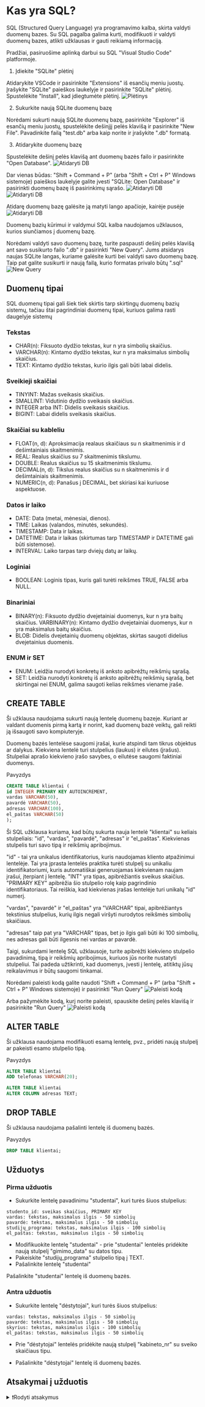 # Kas yra SQL?

SQL (Structured Query Language) yra programavimo kalba, skirta valdyti duomenų bazes. Su SQL pagalba galima kurti, modifikuoti ir valdyti duomenų bazes, atlikti užklausas ir gauti reikiamą informaciją.

Pradžiai, pasiruošime aplinką darbui su SQL "Visual Studio Code" platformoje.

1. Įdiekite "SQLite" plėtinį

Atidarykite VSCode ir pasirinkite "Extensions" iš esančių meniu juostų. Įrašykite "SQLite" paieškos laukelyje ir pasirinkite "SQLite" plėtinį. Spustelėkite "Install", kad įdiegtumėte plėtinį.
![Plėtinys](/images/db/pletinys.png)

2. Sukurkite naują SQLite duomenų bazę

Norėdami sukurti naują SQLite duomenų bazę, pasirinkite "Explorer" iš esančių meniu juostų, spustelėkite dešinįjį pelės klavišą ir pasirinkite "New File". Pavadinkite failą "test.db" arba kaip norite ir įrašykite ".db" formatą.

3. Atidarykite duomenų bazę

Spustelėkite dešinį pelės klavišą ant duomenų bazės failo ir pasirinkite "Open Database".
![Atidaryti DB](/images/db/opendb1.png)

Dar vienas būdas: "Shift + Command + P" (arba "Shift + Ctrl + P" Windows sistemoje) paieškos laukelyje galite įvesti "SQLite: Open Database" ir pasirinkti duomenų bazę iš pasirinkimų sąrašo.
![Atidaryti DB](/images/db/opendb2.png)
![Atidaryti DB](/images/db/opendb3.png)

Atidarę duomenų bazę galėsite ją matyti lango apačioje, kairėje pusėje
![Atidaryti DB](/images/db/opendb4.png)

Duomenų bazių kūrimui ir valdymui SQL kalba naudojamos užklausos, kurios siunčiamos į duomenų bazę.

Norėdami valdyti savo duomenų bazę, turite paspausti dešinį pelės klavišą ant savo susikurto failo ".db" ir pasirinkti "New Query". Jums atsidarys naujas SQLite langas, kuriame galėsite kurti bei valdyti savo duomenų bazę. Taip pat galite susikurti ir naują failą, kurio formatas privalo būtų ".sql"
![New Query](/images/db/naujaquery.png)

## Duomenų tipai

SQL duomenų tipai gali šiek tiek skirtis tarp skirtingų duomenų bazių sistemų, tačiau štai pagrindiniai duomenų tipai, kuriuos galima rasti daugelyje sistemų

### Tekstas

- CHAR(n): Fiksuoto dydžio tekstas, kur n yra simbolių skaičius.
- VARCHAR(n): Kintamo dydžio tekstas, kur n yra maksimalus simbolių skaičius.
- TEXT: Kintamo dydžio tekstas, kurio ilgis gali būti labai didelis.

### Sveikieji skaičiai

- TINYINT: Mažas sveikasis skaičius.
- SMALLINT: Vidutinio dydžio sveikasis skaičius.
- INTEGER arba INT: Didelis sveikasis skaičius.
- BIGINT: Labai didelis sveikasis skaičius.

### Skaičiai su kableliu

- FLOAT(n, d): Aproksimacija realaus skaičiaus su n skaitmenimis ir d dešimtainiais skaitmenimis.
- REAL: Realus skaičius su 7 skaitmenimis tikslumu.
- DOUBLE: Realus skaičius su 15 skaitmenimis tikslumu.
- DECIMAL(n, d): Tikslus realus skaičius su n skaitmenimis ir d dešimtainiais skaitmenimis.
- NUMERIC(n, d): Panašus į DECIMAL, bet skiriasi kai kuriuose aspektuose.

### Datos ir laiko

- DATE: Data (metai, mėnesiai, dienos).
- TIME: Laikas (valandos, minutės, sekundės).
- TIMESTAMP: Data ir laikas.
- DATETIME: Data ir laikas (skirtumas tarp TIMESTAMP ir DATETIME gali būti sistemose).
- INTERVAL: Laiko tarpas tarp dviejų datų ar laikų.

### Loginiai

- BOOLEAN: Loginis tipas, kuris gali turėti reikšmes TRUE, FALSE arba NULL.

### Binariniai

- BINARY(n): Fiksuoto dydžio dvejetainiai duomenys, kur n yra baitų skaičius.
VARBINARY(n): Kintamo dydžio dvejetainiai duomenys, kur n yra maksimalus baitų skaičius.
- BLOB: Didelis dvejetainių duomenų objektas, skirtas saugoti didelius dvejetainius duomenis.

### ENUM ir SET

- ENUM: Leidžia nurodyti konkretų iš anksto apibrėžtų reikšmių sąrašą.
- SET: Leidžia nurodyti konkretų iš anksto apibrėžtų reikšmių sąrašą, bet skirtingai nei ENUM, galima saugoti kelias reikšmes viename įraše.

## CREATE TABLE

Ši užklausa naudojama sukurti naują lentelę duomenų bazeje. Kuriant ar valdant duomenis pirmą kartą ir norint, kad duomenų bazė veiktų, gali reikti ją išsaugoti savo kompiuteryje.

Duomenų bazės lentelėse saugomi įrašai, kurie atspindi tam tikrus objektus ar dalykus. Kiekviena lentelė turi stulpelius (laukus) ir eilutes (įrašus). Stulpeliai aprašo kiekvieno įrašo savybes, o eilutėse saugomi faktiniai duomenys.

Pavyzdys

```sql
CREATE TABLE klientai (
id INTEGER PRIMARY KEY AUTOINCREMENT,
vardas VARCHAR(50),
pavardė VARCHAR(50),
adresas VARCHAR(100),
el_paštas VARCHAR(50)
);
```

Ši SQL užklausa kuriama, kad būtų sukurta nauja lentelė "klientai" su keliais stulpeliais: "id", "vardas", "pavardė", "adresas" ir "el_paštas". Kiekvienas stulpelis turi savo tipą ir reikšmių apribojimus.

"id" - tai yra unikalus identifikatorius, kuris naudojamas kliento atpažinimui lentelėje. Tai yra įprasta lentelės praktika turėti stulpelį su unikaliu identifikatoriumi, kuris automatiškai generuojamas kiekvienam naujam įrašui, įterpiant į lentelę. "INT" yra tipas, apibrėžiantis sveikus skaičius. "PRIMARY KEY" apibrėžia šio stulpelio rolę kaip pagrindinio identifikatoriaus. Tai reiškia, kad kiekvienas įrašas lentelėje turi unikalų "id" numerį.

"vardas", "pavardė" ir "el_paštas" yra "VARCHAR" tipai, apibrėžiantys tekstinius stulpelius, kurių ilgis negali viršyti nurodytos reikšmės simbolių skaičiaus.

"adresas" taip pat yra "VARCHAR" tipas, bet jo ilgis gali būti iki 100 simbolių, nes adresas gali būti ilgesnis nei vardas ar pavardė.

Taigi, sukurdami lentelę SQL užklausoje, turite apibrėžti kiekvieno stulpelio pavadinimą, tipą ir reikšmių apribojimus, kuriuos jūs norite nustatyti stulpeliui. Tai padeda užtikrinti, kad duomenys, įvesti į lentelę, atitiktų jūsų reikalavimus ir būtų saugomi tinkamai.

Norėdami paleisti kodą galite naudoti "Shift + Command + P" (arba "Shift + Ctrl + P" Windows sistemoje) ir pasirinkti "Run Query"
![Paleisti kodą](/images/db/paleistikoda1.png)

Arba pažymėkite kodą, kurį norite paleisti, spauskite dešinį pelės klavišą ir pasirinkite "Run Query"
![Paleisti kodą](/images/db/paleistikoda2.png)

## ALTER TABLE

Ši užklausa naudojama modifikuoti esamą lentelę, pvz., pridėti naują stulpelį ar pakeisti esamo stulpelio tipą.

Pavyzdys

```sql
ALTER TABLE klientai
ADD telefonas VARCHAR(20);
```

```sql
ALTER TABLE klientai
ALTER COLUMN adresas TEXT;
```

## DROP TABLE

Ši užklausa naudojama pašalinti lentelę iš duomenų bazės.

Pavyzdys

```sql
DROP TABLE klientai;
```

## Užduotys

### Pirma užduotis

- Sukurkite lentelę pavadinimu "studentai", kuri turės šiuos stulpelius:

```text
studento_id: sveikas skaičius, PRIMARY KEY
vardas: tekstas, maksimalus ilgis - 50 simbolių
pavardė: tekstas, maksimalus ilgis - 50 simbolių
studijų_programa: tekstas, maksimalus ilgis - 100 simbolių
el_paštas: tekstas, maksimalus ilgis - 50 simbolių
```

- Modifikuokite lentelę "studentai" - prie "studentai" lentelės pridėkite naują stulpelį "gimimo_data" su datos tipu.
- Pakeiskite "studijų_programa" stulpelio tipą į TEXT.
- Pašalinkite lentelę "studentai"

Pašalinkite "studentai" lentelę iš duomenų bazės.

### Antra užduotis

- Sukurkite lentelę "dėstytojai", kuri turės šiuos stulpelius:

```textdėstytojo_id: sveikas skaičius, PRIMARY KEY
vardas: tekstas, maksimalus ilgis - 50 simbolių
pavardė: tekstas, maksimalus ilgis - 50 simbolių
skyrius: tekstas, maksimalus ilgis - 100 simbolių
el_paštas: tekstas, maksimalus ilgis - 50 simbolių
```

- Prie "dėstytojai" lentelės pridėkite naują stulpelį "kabineto_nr" su sveiko skaičiaus tipu.

- Pašalinkite "dėstytojai" lentelę iš duomenų bazės.

## Atsakymai į užduotis

<details><summary>❗Rodyti atsakymus</summary>
<br>
<details>
<summary>Pirma užduotis</summary>
<hr>

```sql
CREATE TABLE studentai (
  studento_id INTEGER PRIMARY KEY,
  vardas VARCHAR(50),
  pavardė VARCHAR(50),
  studijų_programa VARCHAR(100),
  el_paštas VARCHAR(50)
);

ALTER TABLE studentai
ADD gimimo_data DATE;

ALTER TABLE studentai
ALTER COLUMN studijų_programa TEXT;

DROP TABLE studentai;
```

</details>
<details>
<summary>Antra užduotis</summary>
<hr>

```sql
CREATE TABLE dėstytojai (
  dėstytojo_id INTEGER PRIMARY KEY,
  vardas VARCHAR(50),
  pavardė VARCHAR(50),
  skyrius VARCHAR(100),
  el_paštas VARCHAR(50)
);

ALTER TABLE dėstytojai
ADD kabineto_nr INT;

DROP TABLE dėstytojai;
```

</details>
</details>
